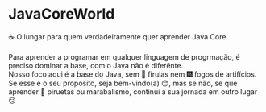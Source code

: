 # JavaCoreWorld
:coffee: O lungar para quem verdadeiramente quer aprender Java Core.<br />
<br />
Para aprender a programar em qualquer linguagem de progrmação, é preciso dominar a base, com o Java não é diferênte.<br />
Nosso foco aqui é a base do Java, sem :confetti_ball: firulas nem :fireworks: fogos de artifícios.<br />
Se esse é o seu propósito, seja bem-vindo(a) :blush:, mas se não, se que aprender :circus_tent: piruetas ou marabalismo, continui a sua jornada em outro lugar :confused:

